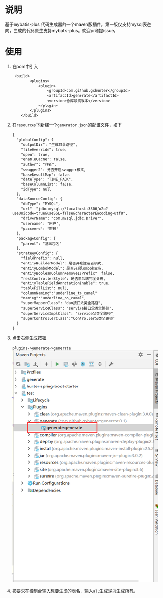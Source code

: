 # 说明

基于mybatis-plus 代码生成器的一个maven版插件。第一版仅支持mysql表逆向，生成的代码原生支持mybatis-plus。欢迎pr和提issue。

# 使用

1. 在pom中引入

   ```
    <build>
           <plugins>
               <plugin>
                   <groupId>com.github.gxhunter</groupId>
                   <artifactId>generate</artifactId>
                   <version>仓库最高版本</version>
               </plugin>
           </plugins>
       </build>
   ```

2. 在`resources`下新建一个`generator.json`的配置文件，如下

   ```
   {
     "globalConfig": {
       "outputDir": "生成目录路径",
       "fileOverride": true,
       "open": true,
       "enableCache": false,
       "author": "作者",
       "swagger2": 是否开启swagger模式,
       "baseResultMap": false,
       "dateType": "TIME_PACK",
       "baseColumnList": false,
       "idType": null
     },
     "dataSourceConfig": {
       "dbType": "MYSQL",
       "url": "jdbc:mysql://localhost:3306/o2o?useUnicode=true&useSSL=false&characterEncoding=utf8",
       "driverName": "com.mysql.jdbc.Driver",
       "username": "用户",
       "password": "密码"
     },
     "packageConfig": {
       "parent": "基础包名"
     },
     "strategyConfig": {
       "fieldPrefix": null,
       "entityBuilderModel": 是否开启建造者模式,
       "entityLombokModel": 是否开启lombok支持,
       "entityBooleanColumnRemoveIsPrefix": false,
       "restControllerStyle": 是否前后端完全分离,
       "entityTableFieldAnnotationEnable": true,
       "tableFillList": null,
       "columnNaming":"underline_to_camel",
       "naming":"underline_to_camel",
       "superMapperClass": "dao接口父类全路径",
       "superServiceClass": "service接口父类全路径",
       "superServiceImplClass": "service父类全路径",
       "superControllerClass":"Controller父类全路径"
     }
   }
   
   ```

3. 点击右侧生成按钮

   `plugins->generate->generate`
   ![截图](./assert/shot.png)

4. 按要求在控制台输入想要生成的表名，输入`all`生成逆向生成所有。

   

   



 

